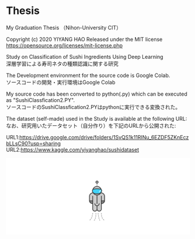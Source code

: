 # Thesis 
  My Graduation Thesis （Nihon-University CIT） 
  
  Copyright (c) 2020 YIYANG HAO 
  Released under the MIT license  
  https://opensource.org/licenses/mit-license.php 
   
  Study on Classification of Sushi Ingredients Using Deep Learning  
  深層学習による寿司ネタの種類認識に関する研究  
  

  The Development environment for the source code is Google Colab.  
  ソースコードの開発・実行環境はGoogle Colab  

  My source code has been converted to python(.py) which can be executed as "SushiClassfication2.PY".  
  ソースコードのSushiClassfication2.PYはpythonに実行できる変換された。  

  The dataset (self-made) used in the Study is available at the following URL:  
  なお、研究用いたデータセット（自分作り）を下記のURLから公開された: 
  
  URL1:https://drive.google.com/drive/folders/1SvQS1k11RINu_6EZDF5ZKnEczbLLsC90?usp=sharing    
  URL2:https://www.kaggle.com/yiyanghao/sushidataset
  
  
   ![astronaut Made By jianliming2](https://github.com/AozakiHayate/Thesis-/blob/main/astronaut.svg)   
  

